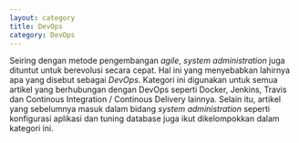 ```yaml
---
layout: category
title: DevOps
category: DevOps
---
```


Seiring dengan metode pengembangan *agile*, *system administration* juga dituntut untuk berevolusi secara cepat.  Hal ini yang menyebabkan lahirnya apa yang disebut sebagai *DevOps*.  Kategori ini digunakan untuk semua artikel yang berhubungan dengan DevOps seperti Docker, Jenkins, Travis dan Continous Integration / Continous Delivery lainnya.  Selain itu, artikel yang sebelumnya masuk dalam bidang *system administration* seperti konfigurasi aplikasi dan tuning database juga ikut dikelompokkan dalam kategori ini.
